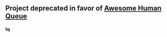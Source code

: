 ## Project deprecated in favor of [Awesome Human Queue](https://github.com/Ezku/awesome-hq)

#### tq
